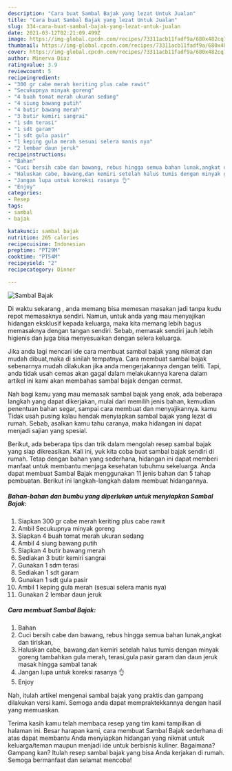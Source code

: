 ```yaml
---
description: "Cara buat Sambal Bajak yang lezat Untuk Jualan"
title: "Cara buat Sambal Bajak yang lezat Untuk Jualan"
slug: 334-cara-buat-sambal-bajak-yang-lezat-untuk-jualan
date: 2021-03-12T02:21:09.499Z
image: https://img-global.cpcdn.com/recipes/73311acb11fadf9a/680x482cq70/sambal-bajak-foto-resep-utama.jpg
thumbnail: https://img-global.cpcdn.com/recipes/73311acb11fadf9a/680x482cq70/sambal-bajak-foto-resep-utama.jpg
cover: https://img-global.cpcdn.com/recipes/73311acb11fadf9a/680x482cq70/sambal-bajak-foto-resep-utama.jpg
author: Minerva Diaz
ratingvalue: 3.9
reviewcount: 5
recipeingredient:
- "300 gr cabe merah keriting plus cabe rawit"
- "Secukupnya minyak goreng"
- "4 buah tomat merah ukuran sedang"
- "4 siung bawang putih"
- "4 butir bawang merah"
- "3 butir kemiri sangrai"
- "1 sdm terasi"
- "1 sdt garam"
- "1 sdt gula pasir"
- "1 keping gula merah sesuai selera manis nya"
- "2 lembar daun jeruk"
recipeinstructions:
- "Bahan"
- "Cuci bersih cabe dan bawang, rebus hingga semua bahan lunak,angkat dan tiriskan,"
- "Haluskan cabe, bawang,dan kemiri setelah halus tumis dengan minyak goreng tambahkan gula merah, terasi,gula pasir garam dan daun jeruk masak hingga sambal tanak"
- "Jangan lupa untuk koreksi rasanya 👌"
- "Enjoy"
categories:
- Resep
tags:
- sambal
- bajak

katakunci: sambal bajak 
nutrition: 265 calories
recipecuisine: Indonesian
preptime: "PT29M"
cooktime: "PT54M"
recipeyield: "2"
recipecategory: Dinner

---
```



![Sambal Bajak](https://img-global.cpcdn.com/recipes/73311acb11fadf9a/680x482cq70/sambal-bajak-foto-resep-utama.jpg)

Di waktu  sekarang , anda memang bisa memesan masakan jadi tanpa kudu repot memasaknya sendiri. Namun, untuk anda yang mau menyajikan hidangan eksklusif kepada keluarga, maka kita memang lebih bagus memasaknya dengan tangan sendiri. Sebab, memasak sendiri jauh lebih higienis dan juga bisa menyesuaikan dengan selera keluarga.

Jika anda lagi mencari ide cara membuat sambal bajak yang nikmat dan mudah dibuat,maka di sinilah tempatnya. Cara membuat sambal bajak  sebenarnya mudah dilakukan jika anda mengerjakannya dengan teliti. Tapi, anda tidak usah cemas akan gagal dalam melakukannya 
karena dalam artikel ini kami akan membahas sambal bajak dengan cermat.  



Nah bagi kamu yang mau memasak sambal bajak yang enak, ada beberapa langkah yang dapat dikerjakan, mulai dari memilih jenis bahan, kemudian penentuan bahan segar, sampai cara membuat dan menyajikannya. kamu Tidak usah pusing kalau hendak menyiapkan sambal bajak yang lezat di rumah. Sebab, asalkan kamu  tahu caranya, maka hidangan ini dapat menjadi sajian yang spesial.

Berikut, ada beberapa tips dan trik dalam mengolah resep sambal bajak yang siap dikreasikan. Kali ini, yuk kita coba buat sambal bajak sendiri di rumah. Tetap dengan bahan yang sederhana, hidangan ini dapat memberi manfaat untuk membantu menjaga kesehatan tubuhmu sekeluarga. Anda dapat membuat Sambal Bajak menggunakan 11 jenis bahan dan 5 tahap pembuatan. Berikut ini langkah-langkah dalam membuat hidangannya.

<!--inarticleads1-->

##### Bahan-bahan dan bumbu yang diperlukan untuk menyiapkan Sambal Bajak:

1. Siapkan 300 gr cabe merah keriting plus cabe rawit
1. Ambil Secukupnya minyak goreng
1. Siapkan 4 buah tomat merah ukuran sedang
1. Ambil 4 siung bawang putih
1. Siapkan 4 butir bawang merah
1. Sediakan 3 butir kemiri sangrai
1. Gunakan 1 sdm terasi
1. Sediakan 1 sdt garam
1. Gunakan 1 sdt gula pasir
1. Ambil 1 keping gula merah (sesuai selera manis nya)
1. Gunakan 2 lembar daun jeruk




<!--inarticleads2-->

##### Cara membuat Sambal Bajak:

1. Bahan
1. Cuci bersih cabe dan bawang, rebus hingga semua bahan lunak,angkat dan tiriskan,
1. Haluskan cabe, bawang,dan kemiri setelah halus tumis dengan minyak goreng tambahkan gula merah, terasi,gula pasir garam dan daun jeruk masak hingga sambal tanak
1. Jangan lupa untuk koreksi rasanya 👌
1. Enjoy




Nah, itulah artikel mengenai  sambal bajak  yang praktis dan gampang dilakukan versi kami. Semoga anda dapat mempraktekkannya dengan hasil yang memuaskan. 

Terima kasih kamu telah membaca resep yang tim kami tampilkan di halaman ini. Besar harapan kami, cara membuat  Sambal Bajak sederhana di atas dapat membantu Anda menyiapkan hidangan yang nikmat untuk keluarga/teman maupun menjadi ide untuk berbisnis kuliner. Bagaimana? Gampang kan? Itulah resep sambal bajak yang bisa Anda kerjakan di rumah. Semoga bermanfaat dan selamat mencoba!

